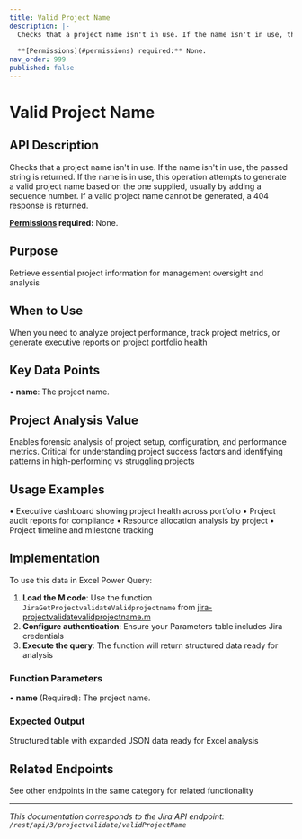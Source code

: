 ```yaml
---
title: Valid Project Name
description: |-
  Checks that a project name isn't in use. If the name isn't in use, the passed string is returned. If the name is in use, this operation attempts to generate a valid project name based on the one supplied, usually by adding a sequence number. If a valid project name cannot be generated, a 404 response is returned.
  
  **[Permissions](#permissions) required:** None.
nav_order: 999
published: false
---
```


# Valid Project Name

## API Description
Checks that a project name isn't in use. If the name isn't in use, the passed string is returned. If the name is in use, this operation attempts to generate a valid project name based on the one supplied, usually by adding a sequence number. If a valid project name cannot be generated, a 404 response is returned.

**[Permissions](#permissions) required:** None.

## Purpose
Retrieve essential project information for management oversight and analysis

## When to Use
When you need to analyze project performance, track project metrics, or generate executive reports on project portfolio health

## Key Data Points
• **name**: The project name.

## Project Analysis Value
Enables forensic analysis of project setup, configuration, and performance metrics. Critical for understanding project success factors and identifying patterns in high-performing vs struggling projects

## Usage Examples
• Executive dashboard showing project health across portfolio
• Project audit reports for compliance
• Resource allocation analysis by project
• Project timeline and milestone tracking

## Implementation
To use this data in Excel Power Query:

1. **Load the M code**: Use the function `JiraGetProjectvalidateValidprojectname` from [jira-projectvalidatevalidprojectname.m](../assets/jira-projectvalidatevalidprojectname.m)
2. **Configure authentication**: Ensure your Parameters table includes Jira credentials
3. **Execute the query**: The function will return structured data ready for analysis

### Function Parameters
• **name** (Required): The project name.

### Expected Output
Structured table with expanded JSON data ready for Excel analysis

## Related Endpoints
See other endpoints in the same category for related functionality

---
*This documentation corresponds to the Jira API endpoint: `/rest/api/3/projectvalidate/validProjectName`*
